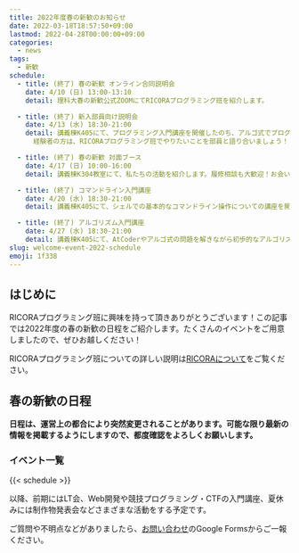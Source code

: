 ```yaml
---
title: 2022年度春の新歓のお知らせ
date: 2022-03-18T18:57:50+09:00
lastmod: 2022-04-28T00:00:00+09:00
categories:
  - news
tags:
  - 新歓
schedule:
  - title: (終了) 春の新歓 オンライン合同説明会
    date: 4/10 (日) 13:00-13:10
    detail: 理科大春の新歓公式ZOOMにてRICORAプログラミング班を紹介します。

  - title: (終了) 新入部員向け説明会
    date: 4/13 (水) 18:30-21:00
    detail: 講義棟K405にて、プログラミング入門講座を開催したのち、アルゴ式でプログラムを実際に書く機会をご提供します。
      経験者の方は、RICORAプログラミング班でやりたいことを部員と語り合いましょう！

  - title: (終了) 春の新歓 対面ブース
    date: 4/17 (日) 10:00-16:00
    detail: 講義棟K304教室にて、私たちの活動を紹介します。履修相談も大歓迎！お会いできることを楽しみにしています。

  - title: (終了) コマンドライン入門講座
    date: 4/20 (水) 18:30-21:00
    detail: 講義棟K405にて、シェルでの基本的なコマンドライン操作についての講座を開講します。奮ってご参加ください。参加者の皆さんは自分のPCを持参してください。

  - title: (終了) アルゴリズム入門講座
    date: 4/27 (水) 18:30-21:00
    detail: 講義棟K405にて、AtCoderやアルゴ式の問題を解きながら初歩的なアルゴリズムに慣れ親しみましょう。最後の新歓イベントになりますのでぜひご参加ください。
slug: welcome-event-2022-schedule
emoji: 1f338
---
```


## はじめに

RICORAプログラミング班に興味を持って頂きありがとうございます！この記事では2022年度の春の新歓の日程をご紹介します。たくさんのイベントをご用意しましたので、ぜひお越しください！

RICORAプログラミング班についての詳しい説明は[RICORAについて](/about-us/)をご覧ください。

## 春の新歓の日程

**日程は、運営上の都合により突然変更されることがあります。可能な限り最新の情報を掲載するようにしますので、都度確認をよろしくお願いします。**

### イベント一覧

{{< schedule >}}

以降、前期にはLT会、Web開発や競技プログラミング・CTFの入門講座、夏休みには制作物発表会などさまざまな活動をする予定です。

ご質問や不明点などがありましたら、[お問い合わせ](/contact/)のGoogle Formsからご一報ください。
